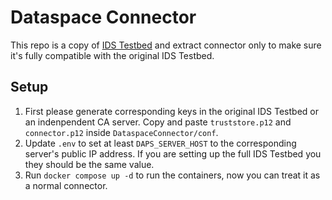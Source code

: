# Dataspace Connector

This repo is a copy of [IDS Testbed](https://github.com/International-Data-Spaces-Association/IDS-testbed) and extract connector only to make sure it's fully compatible with the original IDS Testbed.

## Setup
1. First please generate corresponding keys in the original IDS Testbed or an indenpendent CA server. Copy and paste `truststore.p12` and `connector.p12` inside `DataspaceConnector/conf`.
2. Update `.env` to set at least `DAPS_SERVER_HOST` to the corresponding server's public IP address. If you are setting up the full IDS Testbed you they should be the same value.
3. Run `docker compose up -d` to run the containers, now you can treat it as a normal connector.